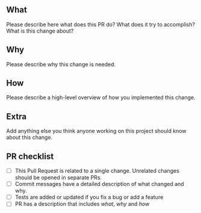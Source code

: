 ## What

Please describe here what does this PR do? What does it try to accomplish? What is this change about?

## Why

Please describe why this change is needed.

## How

Please describe a high-level overview of how you implemented this change.

## Extra

Add anything else you think anyone working on this project should know about this change.

## PR checklist

- [ ] This Pull Request is related to a single change. Unrelated changes should be opened in separate PRs.
- [ ] Commit messages have a detailed description of what changed and why.
- [ ] Tests are added or updated if you fix a bug or add a feature
- [ ] PR has a description that includes _what_, _why_ and _how_
